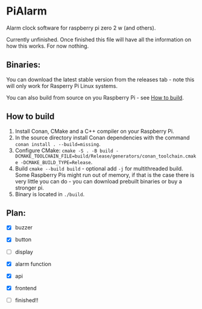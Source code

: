 # PiAlarm

Alarm clock software for raspberry pi zero 2 w (and others).

Currently unfinished. Once finished this file will have all the information on how this works. For now nothing.

## Binaries:

You can download the latest stable version from the releases tab - note this will only work for Rasperry Pi Linux systems.

You can also build from source on you Raspberry Pi - see [How to build](#how-to-build).

## How to build
1. Install Conan, CMake and a C++ compiler on your Raspberry Pi.
2. In the source directory install Conan dependencies with the command `conan install . --build=missing`.
3. Configure CMake: `cmake -S . -B build -DCMAKE_TOOLCHAIN_FILE=build/Release/generators/conan_toolchain.cmake -DCMAKE_BUILD_TYPE=Release`.
4. Build `cmake --build build` - optional add `-j` for multithreaded build. Some Raspberry Pis might run out of memory, if that is the case there is very little you can do - you can download prebuilt binaries or buy a stronger pi.
5. Binary is located in `./build`.

## Plan:
- [x] buzzer
- [x] button
- [ ] display
- [x] alarm function
- [x] api
- [x] frontend
- [ ] finished!!

